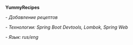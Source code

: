 **YummyRecipes**

*- Добавление рецептов*

*- Технологии: Spring Boot Devtools, Lombok, Spring Web*

*- Язык: rus/eng*
